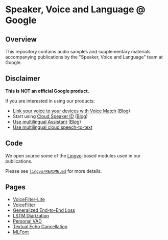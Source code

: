 # Speaker, Voice and Language @ Google

## Overview

This repository contains audio samples and supplementary materials
accompanying publications by the "Speaker, Voice and Language" team at Google.

## Disclaimer

**This is NOT an official Google product.**

If you are interested in using our products:

* [Link your voice to your devices with Voice Match](https://support.google.com/assistant/answer/9071681) ([Blog](https://blog.google/products/assistant/tomato-tomahto-google-home-now-supports-multiple-users/))
* Start using [Cloud Speaker ID](https://cloud.google.com/speaker-id) ([Blog](https://cloud.google.com/blog/products/ai-machine-learning/google-cloud-announces-speaker-id))
* [Use multilingual Assistant](https://support.google.com/assistant/answer/7394513) ([Blog](https://ai.googleblog.com/2018/08/Multilingual-Google-Assistant.html))
* [Use multilingual cloud speech-to-text](https://cloud.google.com/speech-to-text/docs/multiple-languages)

## Code

We open source some of the [Lingvo](https://github.com/tensorflow/lingvo)-based
modules used in our publications.

Please see [`lingvo/README.md`](https://github.com/google/speaker-id/blob/master/lingvo/README.md) for more details.

## Pages

* [VoiceFilter-Lite](https://google.github.io/speaker-id/publications/VoiceFilter-Lite/)
* [VoiceFilter](https://google.github.io/speaker-id/publications/VoiceFilter/)
* [Generalized End-to-End Loss](https://google.github.io/speaker-id/publications/GE2E/)
* [LSTM Diarization](https://google.github.io/speaker-id/publications/LstmDiarization/)
* [Personal VAD](https://google.github.io/speaker-id/publications/PersonalVAD/)
* [Textual Echo Cancellation](https://google.github.io/speaker-id/publications/TEC/)
* [MLFont](https://google.github.io/speaker-id/publications/MLFont/)

